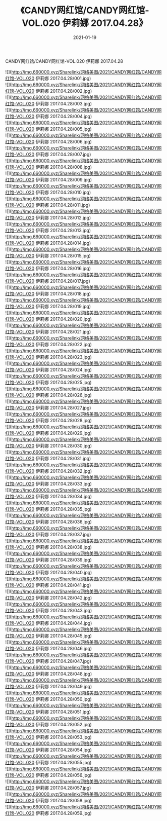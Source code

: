 ﻿---
layout: post
title:  《CANDY网红馆/CANDY网红馆-VOL.020 伊莉娜 2017.04.28》
date:   2021-01-19
img: http://img.660000.xyz/Sharelink/网络美图/2021/CANDY网红馆/CANDY网红馆-VOL.020 伊莉娜 2017.04.28/000.jpg
categories: [美女, 清纯, 唯美]
---

CANDY网红馆/CANDY网红馆-VOL.020 伊莉娜 2017.04.28

 ![](http://img.660000.xyz/Sharelink/网络美图/2021/CANDY网红馆/CANDY网红馆-VOL.020 伊莉娜 2017.04.28/001.jpg) <br>![](http://img.660000.xyz/Sharelink/网络美图/2021/CANDY网红馆/CANDY网红馆-VOL.020 伊莉娜 2017.04.28/002.jpg) <br>![](http://img.660000.xyz/Sharelink/网络美图/2021/CANDY网红馆/CANDY网红馆-VOL.020 伊莉娜 2017.04.28/003.jpg) <br>![](http://img.660000.xyz/Sharelink/网络美图/2021/CANDY网红馆/CANDY网红馆-VOL.020 伊莉娜 2017.04.28/004.jpg) <br>![](http://img.660000.xyz/Sharelink/网络美图/2021/CANDY网红馆/CANDY网红馆-VOL.020 伊莉娜 2017.04.28/005.jpg) <br>![](http://img.660000.xyz/Sharelink/网络美图/2021/CANDY网红馆/CANDY网红馆-VOL.020 伊莉娜 2017.04.28/006.jpg) <br>![](http://img.660000.xyz/Sharelink/网络美图/2021/CANDY网红馆/CANDY网红馆-VOL.020 伊莉娜 2017.04.28/007.jpg) <br>![](http://img.660000.xyz/Sharelink/网络美图/2021/CANDY网红馆/CANDY网红馆-VOL.020 伊莉娜 2017.04.28/008.jpg) <br>![](http://img.660000.xyz/Sharelink/网络美图/2021/CANDY网红馆/CANDY网红馆-VOL.020 伊莉娜 2017.04.28/009.jpg) <br>![](http://img.660000.xyz/Sharelink/网络美图/2021/CANDY网红馆/CANDY网红馆-VOL.020 伊莉娜 2017.04.28/010.jpg) <br>![](http://img.660000.xyz/Sharelink/网络美图/2021/CANDY网红馆/CANDY网红馆-VOL.020 伊莉娜 2017.04.28/011.jpg) <br>![](http://img.660000.xyz/Sharelink/网络美图/2021/CANDY网红馆/CANDY网红馆-VOL.020 伊莉娜 2017.04.28/012.jpg) <br>![](http://img.660000.xyz/Sharelink/网络美图/2021/CANDY网红馆/CANDY网红馆-VOL.020 伊莉娜 2017.04.28/013.jpg) <br>![](http://img.660000.xyz/Sharelink/网络美图/2021/CANDY网红馆/CANDY网红馆-VOL.020 伊莉娜 2017.04.28/014.jpg) <br>![](http://img.660000.xyz/Sharelink/网络美图/2021/CANDY网红馆/CANDY网红馆-VOL.020 伊莉娜 2017.04.28/015.jpg) <br>![](http://img.660000.xyz/Sharelink/网络美图/2021/CANDY网红馆/CANDY网红馆-VOL.020 伊莉娜 2017.04.28/016.jpg) <br>![](http://img.660000.xyz/Sharelink/网络美图/2021/CANDY网红馆/CANDY网红馆-VOL.020 伊莉娜 2017.04.28/017.jpg) <br>![](http://img.660000.xyz/Sharelink/网络美图/2021/CANDY网红馆/CANDY网红馆-VOL.020 伊莉娜 2017.04.28/018.jpg) <br>![](http://img.660000.xyz/Sharelink/网络美图/2021/CANDY网红馆/CANDY网红馆-VOL.020 伊莉娜 2017.04.28/019.jpg) <br>![](http://img.660000.xyz/Sharelink/网络美图/2021/CANDY网红馆/CANDY网红馆-VOL.020 伊莉娜 2017.04.28/020.jpg) <br>![](http://img.660000.xyz/Sharelink/网络美图/2021/CANDY网红馆/CANDY网红馆-VOL.020 伊莉娜 2017.04.28/021.jpg) <br>![](http://img.660000.xyz/Sharelink/网络美图/2021/CANDY网红馆/CANDY网红馆-VOL.020 伊莉娜 2017.04.28/022.jpg) <br>![](http://img.660000.xyz/Sharelink/网络美图/2021/CANDY网红馆/CANDY网红馆-VOL.020 伊莉娜 2017.04.28/023.jpg) <br>![](http://img.660000.xyz/Sharelink/网络美图/2021/CANDY网红馆/CANDY网红馆-VOL.020 伊莉娜 2017.04.28/024.jpg) <br>![](http://img.660000.xyz/Sharelink/网络美图/2021/CANDY网红馆/CANDY网红馆-VOL.020 伊莉娜 2017.04.28/025.jpg) <br>![](http://img.660000.xyz/Sharelink/网络美图/2021/CANDY网红馆/CANDY网红馆-VOL.020 伊莉娜 2017.04.28/026.jpg) <br>![](http://img.660000.xyz/Sharelink/网络美图/2021/CANDY网红馆/CANDY网红馆-VOL.020 伊莉娜 2017.04.28/027.jpg) <br>![](http://img.660000.xyz/Sharelink/网络美图/2021/CANDY网红馆/CANDY网红馆-VOL.020 伊莉娜 2017.04.28/028.jpg) <br>![](http://img.660000.xyz/Sharelink/网络美图/2021/CANDY网红馆/CANDY网红馆-VOL.020 伊莉娜 2017.04.28/029.jpg) <br>![](http://img.660000.xyz/Sharelink/网络美图/2021/CANDY网红馆/CANDY网红馆-VOL.020 伊莉娜 2017.04.28/030.jpg) <br>![](http://img.660000.xyz/Sharelink/网络美图/2021/CANDY网红馆/CANDY网红馆-VOL.020 伊莉娜 2017.04.28/031.jpg) <br>![](http://img.660000.xyz/Sharelink/网络美图/2021/CANDY网红馆/CANDY网红馆-VOL.020 伊莉娜 2017.04.28/032.jpg) <br>![](http://img.660000.xyz/Sharelink/网络美图/2021/CANDY网红馆/CANDY网红馆-VOL.020 伊莉娜 2017.04.28/033.jpg) <br>![](http://img.660000.xyz/Sharelink/网络美图/2021/CANDY网红馆/CANDY网红馆-VOL.020 伊莉娜 2017.04.28/034.jpg) <br>![](http://img.660000.xyz/Sharelink/网络美图/2021/CANDY网红馆/CANDY网红馆-VOL.020 伊莉娜 2017.04.28/035.jpg) <br>![](http://img.660000.xyz/Sharelink/网络美图/2021/CANDY网红馆/CANDY网红馆-VOL.020 伊莉娜 2017.04.28/036.jpg) <br>![](http://img.660000.xyz/Sharelink/网络美图/2021/CANDY网红馆/CANDY网红馆-VOL.020 伊莉娜 2017.04.28/037.jpg) <br>![](http://img.660000.xyz/Sharelink/网络美图/2021/CANDY网红馆/CANDY网红馆-VOL.020 伊莉娜 2017.04.28/038.jpg) <br>![](http://img.660000.xyz/Sharelink/网络美图/2021/CANDY网红馆/CANDY网红馆-VOL.020 伊莉娜 2017.04.28/039.jpg) <br>![](http://img.660000.xyz/Sharelink/网络美图/2021/CANDY网红馆/CANDY网红馆-VOL.020 伊莉娜 2017.04.28/040.jpg) <br>![](http://img.660000.xyz/Sharelink/网络美图/2021/CANDY网红馆/CANDY网红馆-VOL.020 伊莉娜 2017.04.28/041.jpg) <br>![](http://img.660000.xyz/Sharelink/网络美图/2021/CANDY网红馆/CANDY网红馆-VOL.020 伊莉娜 2017.04.28/042.jpg) <br>![](http://img.660000.xyz/Sharelink/网络美图/2021/CANDY网红馆/CANDY网红馆-VOL.020 伊莉娜 2017.04.28/043.jpg) <br>![](http://img.660000.xyz/Sharelink/网络美图/2021/CANDY网红馆/CANDY网红馆-VOL.020 伊莉娜 2017.04.28/044.jpg) <br>![](http://img.660000.xyz/Sharelink/网络美图/2021/CANDY网红馆/CANDY网红馆-VOL.020 伊莉娜 2017.04.28/045.jpg) <br>![](http://img.660000.xyz/Sharelink/网络美图/2021/CANDY网红馆/CANDY网红馆-VOL.020 伊莉娜 2017.04.28/046.jpg) <br>![](http://img.660000.xyz/Sharelink/网络美图/2021/CANDY网红馆/CANDY网红馆-VOL.020 伊莉娜 2017.04.28/047.jpg) <br>![](http://img.660000.xyz/Sharelink/网络美图/2021/CANDY网红馆/CANDY网红馆-VOL.020 伊莉娜 2017.04.28/048.jpg) <br>![](http://img.660000.xyz/Sharelink/网络美图/2021/CANDY网红馆/CANDY网红馆-VOL.020 伊莉娜 2017.04.28/049.jpg) <br>![](http://img.660000.xyz/Sharelink/网络美图/2021/CANDY网红馆/CANDY网红馆-VOL.020 伊莉娜 2017.04.28/050.jpg) <br>![](http://img.660000.xyz/Sharelink/网络美图/2021/CANDY网红馆/CANDY网红馆-VOL.020 伊莉娜 2017.04.28/051.jpg) <br>![](http://img.660000.xyz/Sharelink/网络美图/2021/CANDY网红馆/CANDY网红馆-VOL.020 伊莉娜 2017.04.28/052.jpg) <br>![](http://img.660000.xyz/Sharelink/网络美图/2021/CANDY网红馆/CANDY网红馆-VOL.020 伊莉娜 2017.04.28/053.jpg) <br>![](http://img.660000.xyz/Sharelink/网络美图/2021/CANDY网红馆/CANDY网红馆-VOL.020 伊莉娜 2017.04.28/054.jpg) <br>![](http://img.660000.xyz/Sharelink/网络美图/2021/CANDY网红馆/CANDY网红馆-VOL.020 伊莉娜 2017.04.28/055.jpg) <br>![](http://img.660000.xyz/Sharelink/网络美图/2021/CANDY网红馆/CANDY网红馆-VOL.020 伊莉娜 2017.04.28/056.jpg) <br>![](http://img.660000.xyz/Sharelink/网络美图/2021/CANDY网红馆/CANDY网红馆-VOL.020 伊莉娜 2017.04.28/057.jpg) <br>![](http://img.660000.xyz/Sharelink/网络美图/2021/CANDY网红馆/CANDY网红馆-VOL.020 伊莉娜 2017.04.28/058.jpg) <br>![](http://img.660000.xyz/Sharelink/网络美图/2021/CANDY网红馆/CANDY网红馆-VOL.020 伊莉娜 2017.04.28/059.jpg) <br>